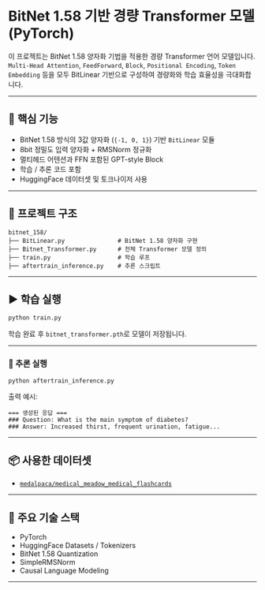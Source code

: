 # BitNet 1.58 기반 경량 Transformer 모델 (PyTorch)

이 프로젝트는 BitNet 1.58 양자화 기법을 적용한 경량 Transformer 언어 모델입니다.
`Multi-Head Attention`, `FeedForward`, `Block`, `Positional Encoding`, `Token Embedding` 등을 모두 BitLinear 기반으로 구성하여 경량화와 학습 효율성을 극대화합니다.

---

## 🧠 핵심 기능

- BitNet 1.58 방식의 3값 양자화 (`{-1, 0, 1}`) 기반 `BitLinear` 모듈
- 8bit 정밀도 입력 양자화 + RMSNorm 정규화
- 멀티헤드 어텐션과 FFN 포함된 GPT-style Block
- 학습 / 추론 코드 포함
- HuggingFace 데이터셋 및 토크나이저 사용

---

## 📂 프로젝트 구조

```
bitnet_158/
├── BitLinear.py               # BitNet 1.58 양자화 구현
├── Bitnet_Transformer.py      # 전체 Transformer 모델 정의
├── train.py                   # 학습 루프
├── aftertrain_inference.py    # 추론 스크립트
```

---

## ▶️ 학습 실행

```bash
python train.py
```

학습 완료 후 `bitnet_transformer.pth`로 모델이 저장됩니다.

---

### 💬 추론 실행

```bash
python aftertrain_inference.py
```

출력 예시:

```
=== 생성된 응답 ===
### Question: What is the main symptom of diabetes?
### Answer: Increased thirst, frequent urination, fatigue...
```

---

## 📦 사용한 데이터셋

- [`medalpaca/medical_meadow_medical_flashcards`](https://huggingface.co/datasets/medalpaca/medical_meadow_medical_flashcards)

---

## 🧪 주요 기술 스택

- PyTorch
- HuggingFace Datasets / Tokenizers
- BitNet 1.58 Quantization
- SimpleRMSNorm
- Causal Language Modeling

---
